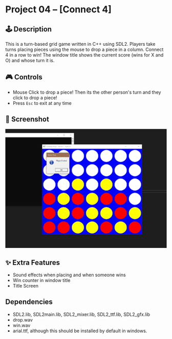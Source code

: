 # Project 04 – [Connect 4]
 
## 🕹️ Description
 
This is a turn-based grid game written in C++ using SDL2. 
Players take turns placing pieces using the mouse to drop a piece in a column. Connect 4 in a row to win! The window title shows the current score (wins for X and O) and whose turn it is.
 
## 🎮 Controls
 
- Mouse Click to drop a piece! Then its the other person's turn and they click to drop a piece!
- Press `Esc` to exit at any time
 
## 🧪 Screenshot
 
![Screenshot](Connect4Screenshot.PNG)
 
## ✨ Extra Features
 
- Sound effects when placing and when someone wins
- Win counter in window title
- Title Screen

## Dependencies

- SDL2.lib, SDL2main.lib, SDL2_mixer.lib, SDL2_ttf.lib, SDL2_gfx.lib
- drop.wav
- win.wav
- arial.ttf, although this should be installed by default in windows. 